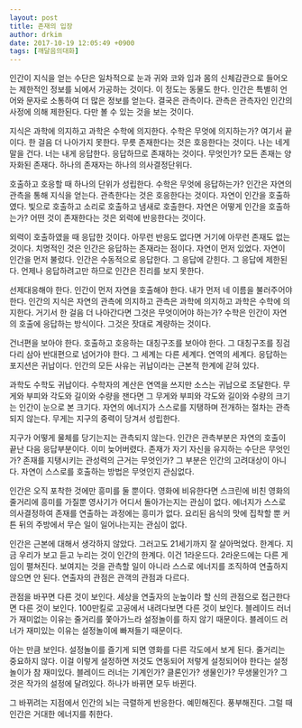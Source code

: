 ```yaml
---
layout: post
title: 존재의 입장
author: drkim
date: 2017-10-19 12:05:49 +0900
tags: [깨달음의대화]
---
```

인간이 지식을 얻는 수단은 일차적으로 눈과 귀와 코와 입과 몸의 신체감관으로 들어오는 제한적인 정보를 뇌에서 가공하는 것이다. 이 정도는 동물도 한다. 인간은 특별히 언어와 문자로 소통하여 더 많은 정보를 얻는다. 결국은 관측이다. 관측은 관측자인 인간의 사정에 의해 제한된다. 다만 볼 수 있는 것을 보는 것이다. 

  


지식은 과학에 의지하고 과학은 수학에 의지한다. 수학은 무엇에 의지하는가? 여기서 끝이다. 한 걸음 더 나아가지 못한다. 무릇 존재한다는 것은 호응한다는 것이다. 나는 네게 말을 건다. 너는 내게 응답한다. 응답하므로 존재하는 것이다. 무엇인가? 모든 존재는 양자화된 존재다. 하나의 존재자는 하나의 의사결정단위다.

  


호출하고 호응할 때 하나의 단위가 성립한다. 수학은 무엇에 응답하는가? 인간은 자연의 관측을 통해 지식을 얻는다. 관측한다는 것은 호응한다는 것이다. 자연이 인간을 호출하였다. 빛으로 호출하고 소리로 호출하고 냄새로 호출한다. 자연은 어떻게 인간을 호출하는가? 어떤 것이 존재한다는 것은 외력에 반응한다는 것이다.

  


외력이 호출하였을 때 응답한 것이다. 아무런 반응도 없다면 거기에 아무런 존재도 없는 것이다. 치명적인 것은 인간은 응답하는 존재라는 점이다. 자연이 먼저 있었다. 자연이 인간을 먼저 불렀다. 인간은 수동적으로 응답한다. 그 응답에 갇힌다. 그 응답에 제한된다. 언제나 응답하려고만 하므로 인간은 진리를 보지 못한다.

  


선제대응해야 한다. 인간이 먼저 자연을 호출해야 한다. 내가 먼저 네 이름을 불러주어야 한다. 인간의 지식은 자연의 관측에 의지하고 관측은 과학에 의지하고 과학은 수학에 의지한다. 거기서 한 걸음 더 나아간다면 그것은 무엇이어야 하는가? 수학은 인간이 자연의 호출에 응답하는 방식이다. 그것은 잣대로 계량하는 것이다.

  


건너편을 보아야 한다. 호출하고 호응하는 대칭구조를 보아야 한다. 그 대칭구조를 징검다리 삼아 반대편으로 넘어가야 한다. 그 세계는 다른 세계다. 연역의 세계다. 응답하는 포지션은 귀납이다. 인간의 모든 사유는 귀납이라는 근본적 한계에 갇혀 있다. 

  


과학도 수학도 귀납이다. 수학자의 계산은 연역을 쓰지만 소스는 귀납으로 조달한다. 무게와 부피와 각도와 길이와 수량을 잰다면 그 무게와 부피와 각도와 길이와 수량의 크기는 인간이 눈으로 본 크기다. 자연의 에너지가 스스로를 지탱하며 전개하는 절차는 관측되지 않는다. 무게는 지구의 중력이 당겨서 성립한다.

  


지구가 어떻게 물체를 당기는지는 관측되지 않는다. 인간은 관측부분은 자연의 호출이 끝난 다음 응답부분이다. 이미 늦어버렸다. 존재가 자기 자신을 유지하는 수단은 무엇인가? 존재를 지탱시키는 관성력의 근거는 무엇인가? 그 부분은 인간의 고려대상이 아니다. 자연이 스스로를 호출하는 방법은 무엇인지 관심없다.

  


인간은 오직 포착한 것에만 흥미를 둘 뿐이다. 영화에 비유한다면 스크린에 비친 영화의 줄거리에 흥미를 가질뿐 영사기가 어디서 돌아가는지는 관심이 없다. 에너지가 스스로 의사결정하여 존재를 연출하는 과정에는 흥미가 없다. 요리된 음식의 맛에 집착할 뿐 커튼 뒤의 주방에서 무슨 일이 일어나는지는 관심이 없다.

  


인간은 근본에 대해서 생각하지 않았다. 그러고도 21세기까지 잘 살아먹었다. 한계다. 지금 우리가 보고 듣고 누리는 것이 인간의 한계다. 이건 1라운드다. 2라운드에는 다른 게임이 펼쳐진다. 보여지는 것을 관측할 일이 아니라 스스로 에너지를 조직하여 연출하지 않으면 안 된다. 연출자의 관점은 관객의 관점과 다르다.

  


관점을 바꾸면 다른 것이 보인다. 세상을 연출자의 눈높이라 할 신의 관점으로 접근한다면 다른 것이 보인다. 100만킬로 고공에서 내려다보면 다른 것이 보인다. 블레이드 러너가 재미없는 이유는 줄거리를 쫓아가느라 설정놀이를 하지 않기 때문이다. 블레이드 러너가 재미있는 이유는 설정놀이에 빠져들기 때문이다. 

  


아는 만큼 보인다. 설정놀이를 즐기게 되면 영화를 다른 각도에서 보게 된다. 줄거리는 중요하지 않다. 이걸 이렇게 설정하면 저것도 연동되어 저렇게 설정되어야 한다는 설정놀이가 참 재미있다. 블레이드 러너는 기계인가? 클론인가? 생물인가? 무생물인가? 그것은 작가의 설정에 달려있다. 하나가 바뀌면 모두 바뀐다.

  


그 바뀌려는 지점에서 인간의 뇌는 극렬하게 반응한다. 예민해진다. 풍부해진다. 그럴 때 인간은 거대한 에너지를 취한다.
